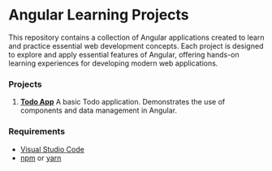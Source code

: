 # Angular Learning Projects
This repository contains a collection of Angular applications created to learn and practice essential web development concepts. Each project is designed to explore and apply essential features of Angular, offering hands-on learning experiences for developing modern web applications.

### Projects
1. **[Todo App](./todo-app)**
A basic Todo application. Demonstrates the use of components and data management in Angular.

### Requirements
- [Visual Studio Code](https://code.visualstudio.com/)
- [npm](https://www.npmjs.com/) or [yarn](https://yarnpkg.com/)